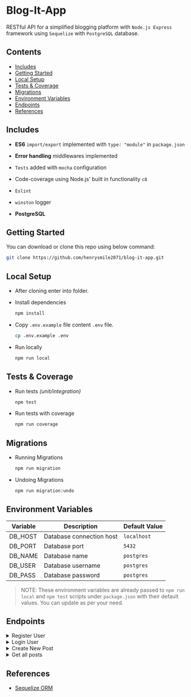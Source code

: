 # Blog-It-App <!-- omit in toc -->

RESTful API for a simplified blogging platform with `Node.js Express` framework using `Sequelize` with `PostgreSQL` database.

## Contents <!-- omit in toc -->

- [Includes](#includes)
- [Getting Started](#getting-started)
- [Local Setup](#local-setup)
- [Tests \& Coverage](#tests--coverage)
- [Migrations](#migrations)
- [Environment Variables](#environment-variables)
- [Endpoints](#endpoints)
- [References](#references)

## Includes

- **ES6** `import/export` implemented with `type: "module"` in `package.json`
- **Error handling** middlewares implemented
- `Tests` added with `mocha` configuration
- Code-coverage using Node.js' built in functionality `c8`
- `Eslint`
- `winston` logger

- **PostgreSQL**

## Getting Started

You can download or clone this repo using below command:

```sh
git clone https://github.com/henrysmile2071/blog-it-app.git
```

## Local Setup

- After cloning enter into folder.
- Install dependencies

  ```sh
  npm install
  ```

- Copy `.env.example` file content `.env` file.

  ```sh
  cp .env.example .env
  ```

- Run locally

  ```sh
  npm run local
  ```

## Tests & Coverage

- Run tests *(unit/integration)*

  ```sh
  npm test
  ```

- Run tests with coverage

  ```sh
  npm run coverage
  ```

## Migrations

- Running Migrations

  ```sh
  npm run migration
  ```

- Undoing Migrations

  ```sh
  npm run migration:undo
  ```

## Environment Variables

| Variable | Description              | Default Value |
| -------- | ------------------------ | ------------- |
| DB_HOST  | Database connection host | `localhost`   |
| DB_PORT  | Database port            | `5432`        |
| DB_NAME  | Database name            | `postgres`    |
| DB_USER  | Database username        | `postgres`    |
| DB_PASS  | Database password        | `postgres`    |

> NOTE: These environment variables are already passed to `npm run local` and `npm test` scripts under `package.json` with their default values. You can update as per your need.

## Endpoints

<!-- Register User -->
<details>
    <summary>Register User</summary>

  ```sh

  curl --location --request POST 'localhost:3000/v1/api/register' \
  --header 'Content-Type: application/json' \
  --data-raw '{
      "username": "testUser",
      "email": "test@example.com",
      "password": "passwordexample",
  }'
  ```

</details>

<!-- Login User -->
<details>
    <summary>Login User</summary>

    ```sh
    # Request
    
    curl --location --request POST 'localhost:3000/v1/api/login'\
    --header 'Content-Type: application/json' \
    --data-raw '{
      "email": "test@example.com",
      "password": "passwordexample",
    }'
    #Response

    {
      "success": true,
      "body": 
      {
        "token": "JWT token"
      }
    }

    ```

</details>

<!-- Create Post -->
<details>
    <summary>Create New Post</summary>

    ```sh
    
    # Request
    
    curl --location --request POST 'localhost:3000/v1/api/posts'\
    --header 'Content-Type: application/json' \
    --data-raw '{
      "title": "Lorem ipsum",
      "content": "lorem ipsum dolor sit amet, consectetur adipiscing elit",
    }'
    #Response

    {
      "success": true
    }

    ```
    
</details>

<!-- Get All Posts -->
<details>
    <summary>Get all posts</summary>
    
    ```sh

    # Request

    curl --location --request GET 'localhost:3000/v1/api/posts'

    # Response

    {
      "success": true,
      "body": 
      {
        "id": 1,
        "title": "Lorum epsum",
        "content": "lorum epsum in the future",
        "author": "example author",
        "createdAt": "2022-03-20T20:39:17.912Z",
      }
    }
    
    ```
    
</details>

## References

- [Sequelize ORM](https://sequelize.org/v6/)